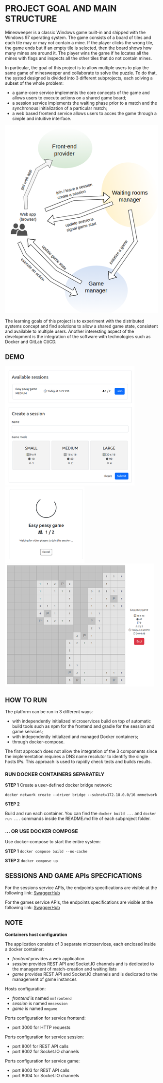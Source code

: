 # PROJECT GOAL AND MAIN STRUCTURE

Minesweeper is a classic Windows game built-in and shipped with the Windows 97 operating system. The game consists of a board of tiles and each tile may or may not contain a mine. If the player clicks the wrong tile, the game ends but if an empty tile is selected, then the board shows how many mines are around it. The player wins the game if he locates all the mines with flags and inspects all the other tiles that do not contain mines.

In particular, the goal of this project is to allow multiple users to play the same game of minesweeper and collaborate to solve the puzzle. To do that, the systed designed is divided into 3 different subprojects, each solving a subset of the whole problem:
- a game-core service implements the core concepts of the game and allows users to execute actions on a shared game board;
- a session service implements the waiting phase prior to a match and the synchronous initialization of a particular match;
- a web based frontend service allows users to acces the game through a simple and intuitive interface.

![Architecture overview](doc/architecture.png)

The learning goals of this project is to experiment with the distributed systems concept and find solutions to allow a shared game state, consistent and available to multiple users. Another interesting aspect of the development is the integration of the software with technologies such as Docker and GitLab CI/CD.


## DEMO
![Home page](doc/home_page.png)
![Lobby](doc/game_lobby.png)
![Game](doc/game.png)


## HOW TO RUN

The platform can be run in 3 different ways:
- with independently initialized microservices build on top of automatic build tools such as npm for the frontend and gradle for the session and game services;
- with independently initialized and managed Docker containers;
- through docker-compose.

The first approach does not allow the integration of the 3 components since the implementation requires a DNS name resolutor to identify the single hosts IPs. This approach is used to rapidly check tests and builds results.    

### RUN DOCKER CONTAINERS SEPARATELY

**STEP 1**
Create a user-defined docker bridge network:

`
docker network create --driver bridge --subnet=172.18.0.0/16 mmnetwork
`

**STEP 2**

Build and run each container. You can find the `docker build ...` and `docker run ...` commands inside the README.md file of each subproject folder.  


### ... OR USE DOCKER COMPOSE

Use docker-compose to start the entire system:

**STEP 1**
`
docker compose build --no-cache
`

**STEP 2**
`
docker compose up
`

## SESSIONS AND GAME APIs SPECFICATIONS
For the sessions service APIs, the endpoints specifications are visible at the following link:
[SwaggerHub](https://app.swaggerhub.com/apis-docs/fmuratori/multiplayer-minesweeper-session-service/1.0.0)

For the games service APIs, the endpoints specifications are visible at the following link:
[SwaggerHub](https://app.swaggerhub.com/apis-docs/fmuratori/multiplayer-minesweeper-game-service/1.0.0)

## NOTE

**Containers host configuration**

The application consists of 3 separate microservices, each enclosed inside a docker container:
- *frontend* provides a web application
- *session* provides REST API and Socket.IO channels and is dedicated to the management of match-creation and waiting lists
- *game* provides REST API and Socket.IO channels and is dedicated to the management of game instances

Hosts configuration:
- *frontend* is named `mmfrontend`
- *session* is named `mmsession`
- *game* is named `mmgame`

Ports configuration for service frontend:
- port 3000 for HTTP requests

Ports configuration for service session:
- port 8001 for REST API calls
- port 8002 for Socket.IO channels

Ports configuration for service game:
- port 8003 for REST API calls
- port 8004 for Socket.IO channels


